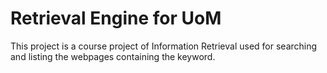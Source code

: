 # Retrieval Engine for UoM

This project is a course project of Information Retrieval used for searching and listing the webpages containing the keyword.
